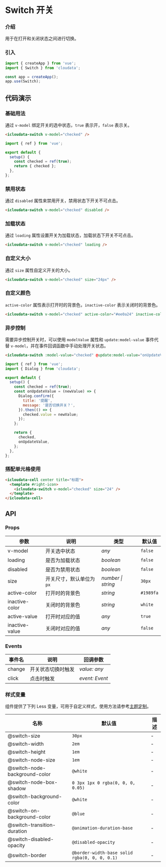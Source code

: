 # Switch 开关

### 介绍

用于在打开和关闭状态之间进行切换。

### 引入

```js
import { createApp } from 'vue';
import { Switch } from 'cloudata';

const app = createApp();
app.use(Switch);
```

## 代码演示

### 基础用法

通过 `v-model` 绑定开关的选中状态，`true` 表示开，`false` 表示关。

```html
<icloudata-switch v-model="checked" />
```

```js
import { ref } from 'vue';

export default {
  setup() {
    const checked = ref(true);
    return { checked };
  },
};
```

### 禁用状态

通过 `disabled` 属性来禁用开关，禁用状态下开关不可点击。

```html
<icloudata-switch v-model="checked" disabled />
```

### 加载状态

通过 `loading` 属性设置开关为加载状态，加载状态下开关不可点击。

```html
<icloudata-switch v-model="checked" loading />
```

### 自定义大小

通过 `size` 属性自定义开关的大小。

```html
<icloudata-switch v-model="checked" size="24px" />
```

### 自定义颜色

`active-color` 属性表示打开时的背景色，`inactive-color` 表示关闭时的背景色。

```html
<icloudata-switch v-model="checked" active-color="#ee0a24" inactive-color="#dcdee0" />
```

### 异步控制

需要异步控制开关时，可以使用 `modelValue` 属性和 `update:model-value` 事件代替 `v-model`，并在事件回调函数中手动处理开关状态。

```html
<icloudata-switch :model-value="checked" @update:model-value="onUpdateValue" />
```

```js
import { ref } from 'vue';
import { Dialog } from 'cloudata';

export default {
  setup() {
    const checked = ref(true);
    const onUpdateValue = (newValue) => {
      Dialog.confirm({
        title: '提醒',
        message: '是否切换开关？',
      }).then(() => {
        checked.value = newValue;
      });
    };

    return {
      checked,
      onUpdateValue,
    };
  },
};
```

### 搭配单元格使用

```html
<icloudata-cell center title="标题">
  <template #right-icon>
    <icloudata-switch v-model="checked" size="24" />
  </template>
</icloudata-cell>
```

## API

### Props

| 参数           | 说明                     | 类型               | 默认值    |
| -------------- | ------------------------ | ------------------ | --------- |
| v-model        | 开关选中状态             | _any_              | `false`   |
| loading        | 是否为加载状态           | _boolean_          | `false`   |
| disabled       | 是否为禁用状态           | _boolean_          | `false`   |
| size           | 开关尺寸，默认单位为`px` | _number \| string_ | `30px`    |
| active-color   | 打开时的背景色           | _string_           | `#1989fa` |
| inactive-color | 关闭时的背景色           | _string_           | `white`   |
| active-value   | 打开时对应的值           | _any_              | `true`    |
| inactive-value | 关闭时对应的值           | _any_              | `false`   |

### Events

| 事件名 | 说明               | 回调参数       |
| ------ | ------------------ | -------------- |
| change | 开关状态切换时触发 | _value: any_   |
| click  | 点击时触发         | _event: Event_ |

### 样式变量

组件提供了下列 Less 变量，可用于自定义样式，使用方法请参考[主题定制](#/zh-CN/theme)。

| 名称 | 默认值 | 描述 |
| --- | --- | --- |
| @switch-size | `30px` | - |
| @switch-width | `2em` | - |
| @switch-height | `1em` | - |
| @switch-node-size | `1em` | - |
| @switch-node-background-color | `@white` | - |
| @switch-node-box-shadow | `0 3px 1px 0 rgba(0, 0, 0, 0.05)` | - |
| @switch-background-color | `@white` | - |
| @switch-on-background-color | `@blue` | - |
| @switch-transition-duration | `@animation-duration-base` | - |
| @switch-disabled-opacity | `@disabled-opacity` | - |
| @switch-border | `@border-width-base solid rgba(0, 0, 0, 0.1)` | - |
